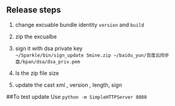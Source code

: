 
## Release steps
1. change excuable bundle identity `version` and `build`
2. zip the excualbe
3. sign it with dsa private key  
`~/Sparkle/bin/sign_update Smine.zip ~/baidu_yun/百度云同步盘/kpan/dsa/dsa_priv.pem`  

4. ls the zip file size
5. update the cast xml , version , length, sign

##To test update
Use `python -m SimpleHTTPServer 8080`  

